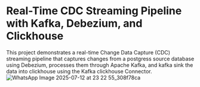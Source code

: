 # Real-Time CDC Streaming Pipeline with Kafka, Debezium, and Clickhouse
This project demonstrates a real-time Change Data Capture (CDC) streaming pipeline that captures changes from a postgress source
database using Debezium, processes them through Apache Kafka, and kafka sink the data into clickhouse using the Kafka clickhouse Connector.
![WhatsApp Image 2025-07-12 at 23 22 55_308f78ca](https://github.com/user-attachments/assets/5f748a08-d330-4c4b-aff9-7f12ec220a75)
